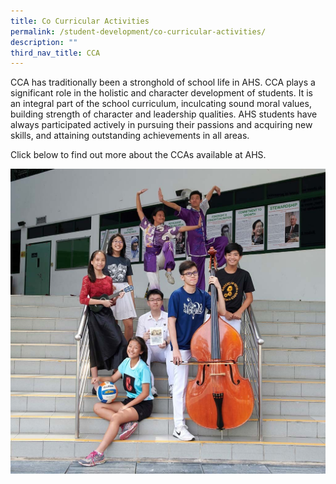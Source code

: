 ```yaml
---
title: Co Curricular Activities
permalink: /student-development/co-curricular-activities/
description: ""
third_nav_title: CCA
---
```

CCA has traditionally been a stronghold of school life in AHS. CCA plays a significant role in the holistic and character development of students. It is an integral part of the school curriculum, inculcating sound moral values, building strength of character and leadership qualities. AHS students have always participated actively in pursuing their passions and acquiring new skills, and attaining outstanding achievements in all areas. 

Click below to find out more about the CCAs available at AHS.



![cca](/images/CCA.jpg)